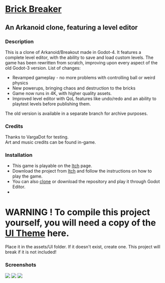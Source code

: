 # [Brick Breaker](https://sparrowworks.itch.io/brick-breaker)

## An Arkanoid clone, featuring a level editor

### Description
This is a clone of Arkanoid/Breakout made in Godot-4. It features a complete level editor, with the ability to save and load custom levels.
The game has been rewritten from scratch, improving upon every aspect of the old Godot-3 version.
List of changes:
- Revamped gameplay - no more problems with controlling ball or weird physics
- New powerups, bringing chaos and destruction to the bricks
- Game now runs in 4K, with higher quality assets.
- Improved level editor with QoL features like undo/redo and an ability to playtest levels before publishing them.

The old version is available in a separate branch for archive purposes.

### Credits
Thanks to VargaDot for testing. <br>
Art and music credits can be found in-game.

### Installation
- This game is playable on the [Itch](https://sparrowworks.itch.io/brick-breaker) page.
- Download the project from [Itch](https://sparrowworks.itch.io/brick-breaker) and follow the instructions on how to play the game.
- You can also [clone](https://docs.github.com/en/repositories/creating-and-managing-repositories/cloning-a-repository) or download the repository and play it through Godot Editor.
- 
# WARNING ! To compile this project yourself, you will need a copy of the [UI Theme](https://azagaya.itch.io/simplebox-gui/devlog/260537/another-theme-for-godot-games) here. 
Place it in the assets/UI folder. If it doesn't exist, create one. This project will break if it is not included!

### Screenshots
<img src="https://img.itch.zone/aW1hZ2UvMTc2NDgwOS8xMDM3ODA4Ny5wbmc=/original/kEITtw.png">
<img src="https://img.itch.zone/aW1hZ2UvMTc2NDgwOS8xMDM3ODA4OC5wbmc=/original/CbUs%2Bv.png">
<img src="https://img.itch.zone/aW1hZ2UvMTc2NDgwOS8xMDM3ODA4OS5wbmc=/original/GtG5XI.png">
